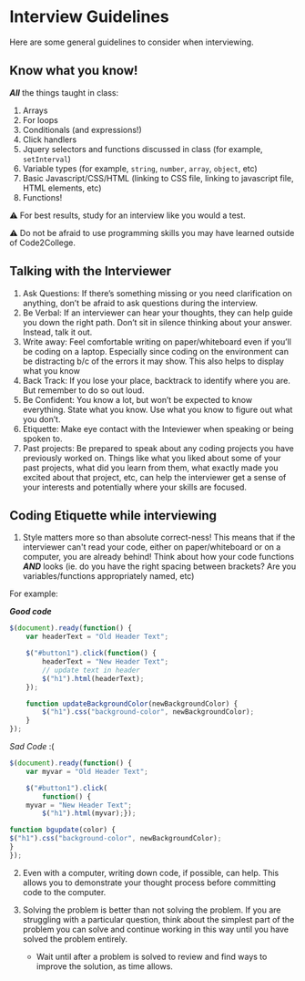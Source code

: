 # Interview Guidelines

Here are some general guidelines to consider when interviewing.

## Know what you know!
***All*** the things taught in class:
1. Arrays
2. For loops
3. Conditionals (and expressions!)
4. Click handlers
5. Jquery selectors and functions discussed in class (for example, `setInterval`)
6. Variable types (for example, `string`, `number`, `array`, `object`, etc)
7. Basic Javascript/CSS/HTML (linking to CSS file, linking to javascript file, HTML elements, etc)
8. Functions!

:warning: For best results, study for an interview like you would a test.

:warning: Do not be afraid to use programming skills you may have learned outside of Code2College.

## Talking with the Interviewer
1. Ask Questions: If there’s something missing or you need clarification on anything, don’t be afraid to ask questions during the interview.
2. Be Verbal: If an interviewer can hear your thoughts, they can help guide you down the right path. Don’t sit in silence thinking about your answer. Instead, talk it out.
3. Write away: Feel comfortable writing on paper/whiteboard even if you’ll be coding on a laptop. Especially since coding on the environment can be distracting b/c of the errors it may show. This also helps to display what you know
4. Back Track: If you lose your place, backtrack to identify where you are. But remember to do so out loud.
5. Be Confident: You know a lot, but won’t be expected to know everything. State what you know. Use what you know to figure out what you don’t.
6. Etiquette: Make eye contact with the Inteviewer when speaking or being spoken to.
7. Past projects: Be prepared to speak about any coding projects you have previously worked on. Things like what you liked about some of your past projects, what did you learn from them, what exactly made you excited about that project, etc, can help the interviewer get a sense of your interests and potentially where your skills are focused.

## Coding Etiquette while interviewing
1. Style matters more so than absolute correct-ness! This means that if the interviewer can't read your code, either on paper/whiteboard or on a computer, you are already behind! Think about how your code functions ***AND*** looks (ie. do you have the right spacing between brackets? Are you variables/functions appropriately named, etc)

For example:

***Good code***
```javascript
$(document).ready(function() {
    var headerText = "Old Header Text";

    $("#button1").click(function() {
        headerText = "New Header Text";
        // update text in header
        $("h1").html(headerText);
    });

    function updateBackgroundColor(newBackgroundColor) {
        $("h1").css("background-color", newBackgroundColor);
    }
});
```

_Sad Code_ :(
```javascript
$(document).ready(function() {
    var myvar = "Old Header Text";

    $("#button1").click(
        function() {
    myvar = "New Header Text";
        $("h1").html(myvar);});

function bgupdate(color) {
$("h1").css("background-color", newBackgroundColor);
}
});
```

2. Even with a computer, writing down code, if possible, can help. This allows you to demonstrate your thought process before committing code to the computer.

3. Solving the problem is better than not solving the problem. If you are struggling with a particular question, think about the simplest part of the problem you can solve and continue working in this way until you have solved the problem entirely.
    - Wait until after a problem is solved to review and find ways to improve the solution, as time allows.
